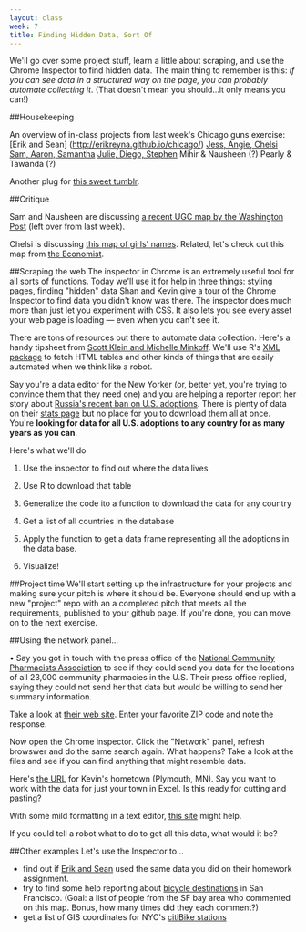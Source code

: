 ```yaml
---
layout: class
week: 7
title: Finding Hidden Data, Sort Of
---
```

We'll go over some project stuff, learn a little about scraping, and use the Chrome Inspector to find hidden data. The main thing to remember is this: *if you can see data in a structured way on the page, you can probably automate collecting it*. (That doesn't mean you should...it only means you can!)

##Housekeeping

An overview of in-class projects from last week's Chicago guns exercise:
  [Erik and Sean] (http://erikreyna.github.io/chicago/)
  [Jess, Angie, Chelsi](http://jessihamel.github.io/data-wild/)
  [Sam, Aaron, Samantha](http://scrolens.github.io/group_map/)
  [Julie, Diego, Stephen](http://diegoleonbarido.github.io/dataviz-home/)
  Mihir & Nausheen (?)
  Pearly & Tawanda (?)

Another plug for [this sweet tumblr](http://newsnerdfirsts.tumblr.com/).

##Critique

Sam and Nausheen are discussing [a recent UGC map by the Washington Post](http://www.washingtonpost.com/wp-apps/your-own-words/shutdown-map/) (left over from last week).

Chelsi is discussing [this map of girls' names](http://jezebel.com/map-sixty-years-of-the-most-popular-names-for-girls-s-1443501909). Related, let's check out this map from [the Economist](http://www.economist.com/blogs/dailychart/2011/01/comparing_us_states_countries).

##Scraping the web
The inspector in Chrome is an extremely useful tool for all sorts of functions. Today we'll use it for help in three things: styling pages, finding "hidden" data Shan and Kevin give a tour of the Chrome Inspector to find data you didn't know was there. The inspector does much more than just let you experiment with CSS. It also lets you see every asset your web page is loading &mdash; even when you can't see it.

There are tons of resources out there to automate data collection. Here's a handy tipsheet from [Scott Klein and Michelle Minkoff](https://github.com/kleinmatic/datashow). We'll use R's [XML package](http://cran.r-project.org/web/packages/XML/index.html) to fetch HTML tables and other kinds of things that are easily automated when we think like a robot.

Say you're a data editor for the New Yorker (or, better yet, you're trying to convince them that they need one) and you are helping a reporter report her story about [Russia's recent ban on U.S. adoptions](http://www.newyorker.com/online/blogs/newsdesk/2012/12/whats-behind-the-russian-adoption-ban.html). There is plenty of data on their [stats page](http://adoption.state.gov/about_us/statistics.php) but no place for you to download them all at once. You're **looking for data for all U.S. adoptions to any country for as many years as you can**.

Here's what we'll do

1. Use the inspector to find out where the data lives
2. Use R to download that table
3. Generalize the code ito a function to download the data for any country
4. Get a list of all countries in the database
5. Apply the function to get a data frame representing all the adoptions in the data base.

6. Visualize!

<!-- http://adoption.state.gov/maps/statistics/map_files/statistics.php?special=NONE&year=ALL&country=Burkina+Faso&state=NONE -->

##Project time
We'll start setting up the infrastructure for your projects and making sure your pitch is where it should be. Everyone should end up with a new "project" repo with an a completed pitch that meets all the requirements, published to your github page. If you're done, you can move on to the next exercise.

##Using the network panel...

• Say you got in touch with the press office of the [National Community Pharmacists Association](https://www.ncpanet.org/) to see if they could send you data for the locations of all 23,000 community pharmacies in the U.S. Their press office replied, saying they could not send her that data but would be willing to send her summary information.

Take a look at [their web site](https://www.ncpanet.org/index.php/find-your-local-pharmacy). Enter your favorite ZIP code and note the response.

Now open the Chrome inspector. Click the "Network" panel, refresh browswer and do the same search again. What happens? Take a look at the files and see if you can find anything that might resemble data.

Here's [the URL](http://www.fight4rx.org/map/getpharms3.php?address=55441) for Kevin's hometown (Plymouth, MN). Say you want to work with the data for just your town in Excel. Is this ready for cutting and pasting?

With some mild formatting in a text editor, [this site](http://www.danmandle.com/blog/json-to-csv-conversion-utility) might help.

If you could tell a robot what to do to get all this data, what would it be?

##Other examples
Let's use the Inspector to...

- find out if [Erik and Sean](http://erikreyna.github.io/chicago/) used the same data you did on their homework assignment.
- try to find some help reporting about [bicycle destinations](http://www.nytimes.com/newsgraphics/2013/06/07/bicycle-routes/#city=san-francisco) in San Francisco. (Goal: a list of people from the SF bay area who commented on this map. Bonus, how many times did they each comment?)
- get a list of GIS coordinates for NYC's [citiBike stations](http://citibikenyc.com/stations)




